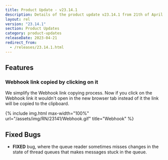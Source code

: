 ```yaml
---
title: Product Update - v23.14.1
description: Details of the product update v23.14.1 from 21th of April 2023.
layout: rel
version: "23.14.1"
section: Product Updates
category: product-updates
releaseDate: 2023-04-21
redirect_from:
  - /releases/23.14.1.html
---
```


## Features

### Webhook link copied by clicking on it
We simplify the Webhook link copying process. Now if you click on the Webhook link it wouldn't open in the new browser tab instead of it the link will be copied to the clipboard.

{% include img.html max-width="100%" url="/assets/img/RN/23141/Webhook.gif" title="Webhook" %}

## Fixed Bugs

*   **FIXED** bug, where the queue reader sometimes misses changes in the state of thread queues that makes messages stuck in the queue.
